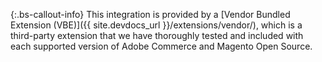 {:.bs-callout-info}
This integration is provided by a [Vendor Bundled Extension (VBE)]({{ site.devdocs_url }}/extensions/vendor/), which is a third-party extension that we have thoroughly tested and included with each supported version of Adobe Commerce and Magento Open Source.